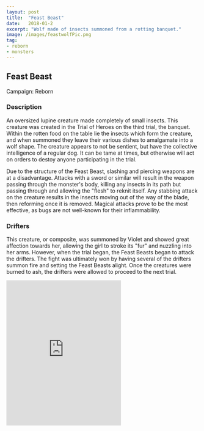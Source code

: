 ```yaml
---
layout: post
title:  "Feast Beast"
date:   2018-01-2
excerpt: "Wolf made of insects summoned from a rotting banquet."
image: /images/feastwolfPic.png
tag:
- reborn
- monsters 
---
```


## Feast Beast
Campaign: Reborn

### Description
An oversized lupine creature made completely of small insects. This creature was created in the Trial of Heroes on the third trial, the banquet. Within the rotten food on the table lie the insects which form the creature, and when summoned they leave their various dishes to amalgamate into a wolf shape. The creature appears to not be sentient, but have the collective intelligence of a regular dog. It can be tame at times, but otherwise will act on orders to destoy anyone participating in the trial.

Due to the structure of the Feast Beast, slashing and piercing weapons are at a disadvantage. Attacks with a sword or similar will result in the weapon passing through the monster's body, killing any insects in its path but passing through and allowing the "flesh" to reknit itself. Any stabbing attack on the creature results in the insects moving out of the way of the blade, then reforming once it is removed. Magical attacks prove to be the most effective, as bugs are not well-known for their inflammability.

### Drifters
This creature, or composite, was summoned by Violet and showed great affection towards her, allowing the girl to stroke its "fur" and nuzzling into her arms. However, when the trial began, the Feast Beasts began to attack the drifters. The fight was ultimately won by having several of the drifters summon fire and setting the Feast Beasts alight. Once the creatures were burned to ash, the drifters were allowed to proceed to the next trial.

<iframe src="https://open.spotify.com/embed/user/isittooshortornotavailable/playlist/2mKzahFKbbufc5SQtFgyeQ" width="300" height="380" frameborder="0" allowtransparency="true" allow="encrypted-media"></iframe>
